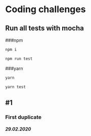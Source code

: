# Coding challenges

## Run all tests with mocha
###npm
```bash
npm i
```
```bash
npm run test
```

###yarn
```bash
yarn
```
```bash
yarn test
```



## #1
### First duplicate
##### 29.02.2020
